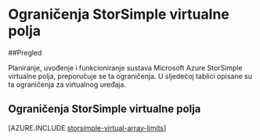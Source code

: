 <properties 
   pageTitle="Ograničenja StorSimple virtualne polja | Microsoft Azure"
   description="U članku se opisuje ograničenja sustava i preporučene veličine za komponente Microsoft Azure StorSimple virtualne polja i veze."
   services="storsimple"
   documentationCenter="NA"
   authors="alkohli"
   manager="carmonm"
   editor="" />
<tags 
   ms.service="storsimple"
   ms.devlang="NA"
   ms.topic="article"
   ms.tgt_pltfrm="NA"
   ms.workload="TBD"
   ms.date="10/05/2016"
   ms.author="alkohli" />


# <a name="storsimple-virtual-array-limits"></a>Ograničenja StorSimple virtualne polja

##<a name="overview"></a>Pregled

Planiranje, uvođenje i funkcioniranje sustava Microsoft Azure StorSimple virtualne polja, preporučuje se ta ograničenja. U sljedećoj tablici opisane su ta ograničenja za virtualnog uređaja.

## <a name="storsimple-virtual-array-limits"></a>Ograničenja StorSimple virtualne polja 

[AZURE.INCLUDE [storsimple-virtual-array-limits](../../includes/storsimple-virtual-array-limits.md)]


